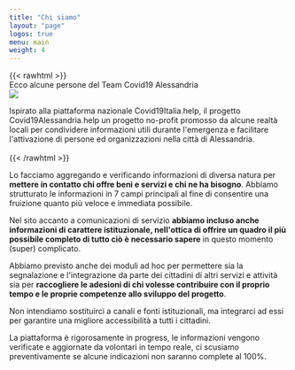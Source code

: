 ```yaml
---
title: "Chi siamo"
layout: "page"
logos: true
menu: main
weight: 4
---
```


{{< rawhtml >}}
<br/>
Ecco alcune persone del Team Covid19 Alessandria
<br/>
<img src="images/foto-varie/gruppo Covid.jpg"/>
<br/>
<div class="section section-muted">
  <div class="section-content">
    <div class="container">
      <div class="row">
        <div class="col-12 col-lg-12 col-xl-12 pr-0 pr-md-5 mb-3">
        Ispirato alla piattaforma nazionale Covid19Italia.help, il progetto Covid19Alessandria.help un progetto no-profit promosso da alcune realtà locali per condividere informazioni utili durante l'emergenza e facilitare l'attivazione di persone ed organizzazioni nella città di Alessandria.
        </div>
      </div>
    </div>
  </div>
</div>
<br/>
{{< /rawhtml >}}

Lo facciamo aggregando e verificando informazioni di diversa natura per **mettere in contatto chi offre beni e servizi e chi ne ha bisogno**. Abbiamo strutturato le informazioni in 7 campi principali al fine di consentire una fruizione quanto più veloce e immediata possibile. 

Nel sito accanto a comunicazioni di servizio **abbiamo incluso anche informazioni di carattere istituzionale, nell'ottica di offrire un quadro il più possibile completo di tutto ciò è necessario sapere** in questo momento (super) complicato.

Abbiamo previsto anche dei moduli ad hoc per permettere sia la segnalazione e l'integrazione da parte dei cittadini di altri servizi e attività sia per **raccogliere le adesioni di chi volesse contribuire con il proprio tempo e le proprie competenze allo sviluppo del progetto**. 

Non intendiamo sostituirci a canali e fonti istituzionali, ma integrarci ad essi per garantire una migliore accessibilità a tutti i cittadini.

La piattaforma è rigorosamente in progress, le informazioni vengono verificate e aggiornate da volontari in tempo reale, ci scusiamo preventivamente se alcune indicazioni non saranno complete al 100%.

